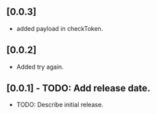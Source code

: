 ## [0.0.3]
* added payload in checkToken.

## [0.0.2]
* Added try again.
## [0.0.1] - TODO: Add release date.

* TODO: Describe initial release.
